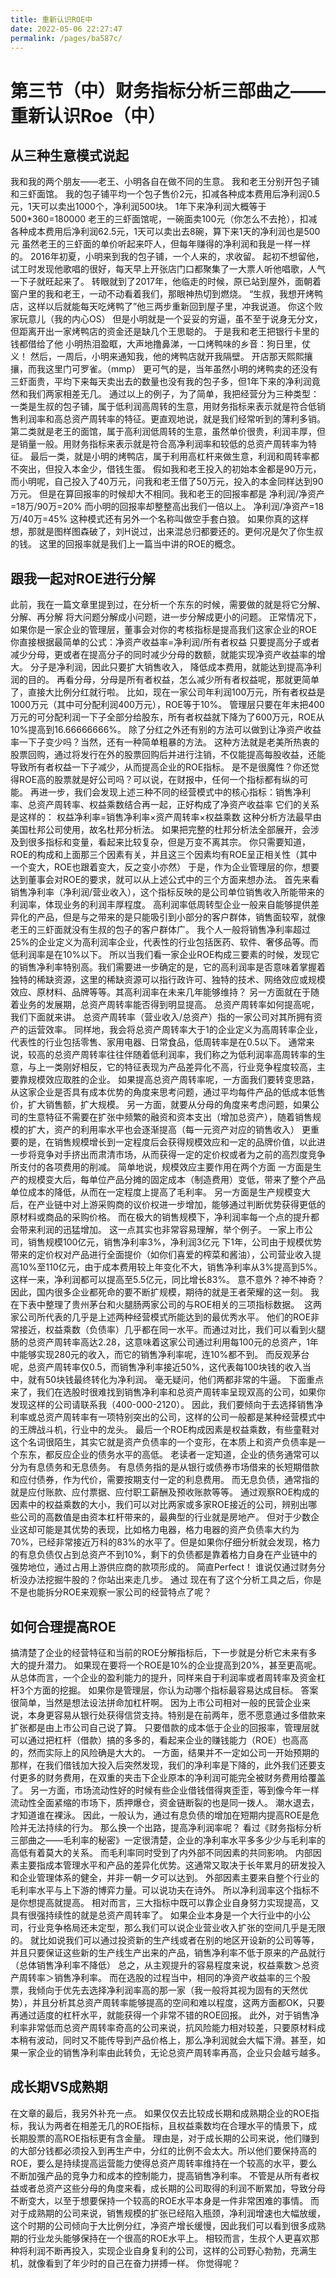 ```yaml
---
title: 重新认识ROE中
date: 2022-05-06 22:27:47
permalink: /pages/ba587c/
---
```

# 第三节（中）财务指标分析三部曲之——重新认识Roe（中）

## 从三种生意模式说起
我和我的两个朋友——老王、小明各自在做不同的生意。
我和老王分别开包子铺和三虾面馆。
我的包子铺平均一个包子售价2元，扣减各种成本费用后净利润0.5元，1天可以卖出1000个，净利润500块。
1年下来净利润大概等于 500*360=180000
老王的三虾面馆呢，一碗面卖100元（你怎么不去抢），扣减各种成本费用后净利润62.5元，1天可以卖出去8碗，算下来1天的净利润也是500元
虽然老王的三虾面的单价听起来吓人，但每年赚得的净利润和我是一样一样的。
2016年初夏，小明来到我的包子铺，一个人来的，求收留。
起初不想留他，试工时发现他歌唱的很好，每天早上开张店门口都聚集了一大票人听他唱歌，人气一下子就旺起来了。
转眼就到了2017年，他临走的时候，原已站到屋外，面朝着窗户里的我和老王，一动不动看着我们，那眼神热切到燃烧。
“生叔，我想开烤鸭店，这样以后就能每天吃烤鸭了”他三两步重新回到屋子里，冲我说道。
你这个败家玩意儿（我的内心OS）
但是小明就是一个妥妥的穷逼，虽不至于说身无分文，但距离开出一家烤鸭店的资金还是缺几个王思聪的。
于是我和老王把银行卡里的钱都借给了他
小明热泪盈眶，大声地撸鼻涕，一口烤鸭味的乡音：狗日里，仗义！
然后，一周后，小明来通知我，他的烤鸭店就开我隔壁。
开店那天熙熙攘攘，而我这里门可罗雀。（mmp）
更可气的是，当年虽然小明的烤鸭卖的还没有三虾面贵，平均下来每天卖出去的数量也没有我的包子多，但1年下来的净利润竟然和我们两家相差无几。
通过以上的例子，为了简单，我把经营分为三种类型：
一类是生叔的包子铺，属于低利润高周转的生意，用财务指标来表示就是符合低销售利润率和高总资产周转率的特征。更直观地说，就是我们经常听到的薄利多销。
第二类就是老王的面馆，属于高利润低周转的生意，虽然单价很贵，利润丰厚，但是销量一般。用财务指标来表示就是符合高净利润率和较低的总资产周转率为特征。
最后一类，就是小明的烤鸭店，属于利用高杠杆来做生意，利润和周转率都不突出，但投入本金少，借钱生蛋。
假如我和老王投入的初始本金都是90万元，而小明呢，自己投入了40万元，问我和老王借了50万元，投入的本金同样达到90万元。
但是在算回报率的时候却大不相同。我和老王的回报率都是
净利润/净资产=18万/90万=20%
而小明的回报率却整整高出我们一倍以上。
净利润/净资产=18万/40万=45% 
这种模式还有另外一个名称叫做空手套白狼。
如果你真的这样想，那就是图样图森破了，刘H说过，出来混总归都要还的。更何况是欠了你生叔的钱。
这里的回报率就是我们上一篇当中讲的ROE的概念。

## 跟我一起对ROE进行分解
此前，我在一篇文章里提到过，在分析一个东东的时候，需要做的就是将它分解、分解、再分解
将大问题分解成小问题，进一步分解成更小的问题。
正常情况下，如果你是一家企业的管理层，董事会对你的考核指标是提高我们这家企业的ROE
你直接根据最简单的公式：净资产收益率=净利润/所有者权益
只要提高分子或者减少分母，更或者在提高分子的同时减少分母的数额，就能实现净资产收益率的增大。
分子是净利润，因此只要扩大销售收入， 降低成本费用，就能达到提高净利润的目的。
再看分母，分母是所有者权益，怎么减少所有者权益呢，那就更简单了，直接大比例分红就行啦。
比如，现在一家公司年利润100万元，所有者权益是1000万元（其中可分配利润400万元），ROE等于10%。
管理层只要在年末把400万元的可分配利润一下子全部分给股东，所有者权益就下降为了600万元，ROE从10%提高到16.66666666%。
除了分红之外还有别的方法可以做到让净资产收益率一下子变少吗？当然，还有一种简单粗暴的方法。
这种方法就是老美所热衷的股票回购，通过将发行在外的股票回购后并进行注销，不仅能提高每股收益，还能导致所有者权益一下子减少，从而提高企业的ROE指标。
是不是很魔性？你还觉得ROE高的股票就是好公司吗？可以说，在财报中，任何一个指标都有纵的可能。
再进一步，我们会发现上述三种不同的经营模式中的核心指标：销售净利率、总资产周转率、权益乘数结合再一起，正好构成了净资产收益率
它们的关系是这样的：
权益净利率=销售净利率×资产周转率×权益乘数
这种分析方法最早由美国杜邦公司使用，故名杜邦分析法。
如果把完整的杜邦分析法全部展开，会涉及到很多指标和变量，看起来比较复杂，但是万变不离其宗。
你只需要知道，ROE的构成和上面那三个因素有关，并且这三个因素均有ROE呈正相关性（其中一个变大，ROE也跟着变大，反之变小亦然）
于是，作为企业管理层的你，想要达到董事会对ROE的要求，就可以从上述公式中的三个方面来想办法。
首先来看销售净利率（净利润/营业收入），这个指标反映的是公司单位销售收入所能带来的利润率，体现业务的利润丰厚程度。
高利润率低周转型企业一般来自能够提供差异化的产品，但是与之带来的是只能吸引到小部分的客户群体，销售面较窄，就像老王的三虾面就没有生叔的包子的客户群体广。
我个人一般将销售净利率超过25%的企业定义为高利润率企业，代表性的行业包括医药、软件、奢侈品等。而低利润率是在10%以下。
所以当我们看一家企业ROE构成三要素的时候，发现它的销售净利率特别高。我们需要进一步确定的是，它的高利润率是否意味着掌握着独特的稀缺资源，这里的稀缺资源可以指行政许可、独特的技术、网络效应或规模效应、原材料、品牌等等。其高利润率在未来几年能够维持？
另一方面就在于随着业务的发展期，总资产周转率能否得到明显提高。
总资产周转率如何提高呢，我们下面就来讲。
总资产周转率（营业收入/总资产）指的一家公司对其所拥有资产的运营效率。
同样地，我会将总资产周转率大于1的企业定义为高周转率企业，代表性的行业包括零售、家用电器、日常食品，低周转率是在0.5以下。
通常来说，较高的总资产周转率往往伴随着低利润率，我们称之为低利润率高周转率的生意，与上一类刚好相反，它的特征表现为产品差异化不高，行业竞争程度较高，主要靠规模效应取胜的企业。
如果提高总资产周转率呢，一方面我们要转变思路，从这家企业是否具有成本优势的角度来思考问题，通过平均每件产品的低成本低售价，扩大销售额，扩大规模。
另一方面，就要从分母的角度来考虑问题，如果公司的生意特征不需要在扩张中频繁的融资和资本支出（增加总资产），随着销售规模的扩大，资产的利用率水平也会逐渐提高（每一元资产对应的销售收入）
更重要的是，在销售规模增长到一定程度后会获得规模效应和一定的品牌价值，以此进一步将竞争对手挤出而肃清市场，从而获得一定的定价权或者为之前的高烈度竞争所支付的各项费用的削减。
简单地说，规模效应主要作用在两个方面
一方面是生产的规模变大后，每单位产品分摊的固定成本（制造费用）变低，带来了整个产品单位成本的降低，从而在一定程度上提高了毛利率。
另一方面是生产规模变大后，在产业链中对上游采购商的议价权进一步增加，能够通过判断优势获得更低的原材料或商品的采购价格。
而在极大的销售规模下，净利润率每一个点的提升都会带来利润的迅猛增加。
这一点其实也非常容易理解，举个例子。
一家上市公司，销售规模100亿元，销售净利率3%，净利润3亿元
下1年，公司由于规模优势带来的定价权对产品进行全面提价（如你们喜爱的榨菜和酱油），公司营业收入提高10%至110亿元，由于成本费用较上年变化不大，销售净利率从3%提高到5%。
这样一来，净利润都可以提高至5.5亿元，同比增长83%。
意不意外？神不神奇？
因此，国内很多企业都死命的要不断扩规模，期待的就是王者荣耀的这一刻。
我在下表中整理了贵州茅台和火腿肠两家公司的与ROE相关的三项指标数据。
<img :src="$withBase('/images/roe/1.jpg')" >
这两家公司所代表的几乎是上述两种经营模式所能达到的最优秀水平。
他们的ROE非常接近，权益乘数（负债率）几乎都在同一水平。而通过对比，我们可以看到火腿肠的总资产周转率高达2.28，这意味着这家公司通过利用每100元的总资产，1年中能够实现280元的收入，而它的销售净利率呢，连10%都不到。
而反观茅台呢，总资产周转率仅0.5，而销售净利率接近50%，这代表每100块钱的收入当中，就有50块钱最终转化为净利润。
毫无疑问，他们两都非常的牛逼。
下面重点来了，我们在选股时很难找到销售净利率和总资产周转率呈现双高的公司，如果你发现这样的公司请联系我（400-000-2120）。
因此，我们要倾向于去选择销售净利率或总资产周转率有一项特别突出的公司，这样的公司一般都是某种经营模式中的王牌战斗机，行业中的龙头。
最后一个ROE构成因素是权益乘数，有些童鞋对这个名词很陌生，其实它就是资产负债率的一个变形，在本质上和资产负债率是一个东东，都反应企业的债务水平的高低。
老读者一定知道，企业的债务通常可以分为有息债务和无息债务。
有息债务指的是从银行或债券市场借来的长短期借款和应付债券，作为代价，需要按期支付一定的利息费用。
而无息负债，通常指的就是应付账款、应付票据、应付职工薪酬及预收账款等等。
通过观察ROE构成的因素中的权益乘数的大小，我们可以对比两家或多家ROE接近的公司，辨别出哪些公司的高数值是由资本杠杆带来的，最典型的行业就是房地产。
但对于少数企业这却可能是其优势的表现，比如格力电器，格力电器的资产负债率大约为70%，已经非常接近万科的83%的水平了。但是如果你仔细分析就会发现，格力的有息负债仅占到总资产不到10%，剩下的负债都是靠着格力自身在产业链中的强势地位，通过占用上游供应商的款项形成的。
简直Perfect！
谁说仅通过财务分析没办法挖掘牛股的？你站出来走几步。
通过
现在有了这个分析工具之后，你是不是也能拆分ROE来观察一家公司的经营特点了呢？

## 如何合理提高ROE
搞清楚了企业的经营特征和当前的ROE分解指标后，下一步就是分析它未来有多大的提升潜力。
如果现在要将一个ROE是10%的企业提高到20%，甚至更高呢。从总体而言，一个企业的盈利能力的提升，同样来自于利润率或者周转率及资金杠杆3个方面的挖掘。
如果你是管理层，你认为动哪个指标最容易达成目标。
答案很简单，当然是想法设法拼命加杠杆啊。
因为上市公司相对一般的民营企业来说，本身更容易从银行处获得信贷支持。特别是在前两年，愿不愿意通过多借款来扩张都是由上市公司自己说了算。
只要借款的成本低于企业的回报率，管理层就可以通过把杠杆（借款）搞的多多的，看起来企业的赚钱能力（ROE）也高高的，然而实际上的风险确是大大的。
一方面，结果并不一定如公司一开始预期的那样，在我们借钱加大投入后突然发现，我们的净利率是下降的，此外我们还要支付更多的财务费用，在双重的夹击下企业原本的净利润可能完全被财务费用给覆盖了。
另一方面，市场流动性好的时候有些企业借钱借得爽歪歪，等到像今年一样流动性全面紧缩的市场下，质押爆仓，资金链断裂的也是同一拨人。
潮水退去，才知道谁在裸泳。
因此，一般认为，通过有息负债的增加在短期内提高ROE是危险并无法持续的行为。
那么换一个出路，提高净利润率呢？
看过《财务指标分析三部曲之——毛利率的秘密》一定很清楚，企业的净利率水平多多少少与毛利率的高低有着莫大的关系。
而毛利率同时受到了内外部不同因素的共同影响。
内部因素主要指成本管理水平和产品的差异化优势。这通常又取决于长年累月的研发投入和企业管理体系的健全，并非一朝一夕可以达到。
外部因素主要来自整个行业的毛利率水平与上下游的博弈力量。可以说功夫在诗外。
所以净利润率这个指标不是你想提高就提高。
相对而言，三大指标中既可以靠企业自身努力实现提高，又具有很强持续性的就是总资产周转率了。
如果企业本身是一个大行业中的小公司，行业竞争格局还未定型，那么我们可以说企业营业收入扩张的空间几乎是无限的。
就比如说我们可以通过投资新的生产线或者在别的地区开设新的公司等等，并且只要保证这些新的生产线生产出来的产品，销售净利率不低于原来的产品就行（总体销售净利率不降低）
总之，从主观提升的容易程度来说，权益乘数＞总资产周转率＞销售净利率。
而在选股的过程当中，相同的净资产收益率的三个股票，我倾向于优先去选择净利润率高的那一家（我一般将其视为固有的天然优势），并且分析其总资产周转率能够提高的空间和难以程度，这两方面都OK，只要再通过适度的杠杆水平，就能获得一个非常不错的ROE回报。
此外，对于销售净利率非常低而总资产周转率奇高的公司来说，抗风险能力相对较差，只要原材料成本稍有波动，同时又不能传导到产品价格上，那么净利润就会大幅下滑。甚至，如果一家企业的销售净利率由此转负，无论总资产周转率再高，企业只会越亏越多。

## 成长期VS成熟期
在文章的最后，我另外补充一点。
如果仅仅去比较成长期和成熟期企业的ROE指标，我认为两者在相差无几的ROE指标，且权益乘数均在合理水平的情景下，成长期股票的高ROE指标更有含金量。
理由是，对于成长期的公司来说，他们赚到的大部分钱都必须投入到再生产中，分红的比例不会太大。所以他们要保持高的ROE，要么是持续提高运营能力使得总资产周转率维持在一个较高的水平，要么不断加强产品的竞争力和成本的控制能力，提高销售净利率。
不管是从所有者权益或者总资产这些分母的角度来看，成长期的公司取得的利润不断累加，导致分母不断变大，以至于想要保持一个较高的ROE水平本身是一件非常困难的事情。
而对于成熟期的公司来说，销售规模的扩张已经陷入瓶颈，净利润增速也大幅放缓，这个时期的公司倾向于大比例分红，净资产增长缓慢，因此我们可以看到很多成熟期的行业龙头能够保持在一个很高的ROE水平上。
相较而言，生叔个人更喜欢那种将利润不断再投入，实现企业自身复利的公司，这样的公司野心勃勃，充满生机，就像看到了年少时的自己在奋力拼搏一样。
你觉得呢？


